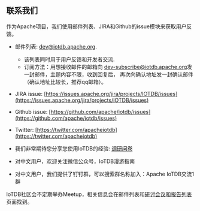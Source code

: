<!--

    Licensed to the Apache Software Foundation (ASF) under one
    or more contributor license agreements.  See the NOTICE file
    distributed with this work for additional information
    regarding copyright ownership.  The ASF licenses this file
    to you under the Apache License, Version 2.0 (the
    "License"); you may not use this file except in compliance
    with the License.  You may obtain a copy of the License at
    
        http://www.apache.org/licenses/LICENSE-2.0
    
    Unless required by applicable law or agreed to in writing,
    software distributed under the License is distributed on an
    "AS IS" BASIS, WITHOUT WARRANTIES OR CONDITIONS OF ANY
    KIND, either express or implied.  See the License for the
    specific language governing permissions and limitations
    under the License.

-->

## 联系我们

作为Apache项目，我们使用邮件列表、JIRA和Github的issue模块来获取用户反馈。

* 邮件列表: [dev@iotdb.apache.org](mailto:dev@iotdb.apache.org).

    * 该列表同时用于用户反馈和开发者交流.
    * 订阅方法：用想接收邮件的邮箱向 [dev-subscribe@iotdb.apache.org](mailto:dev-subscribe@iotdb.apache.org)发一封邮件，主题内容不限，收到回复后，
    再次向确认地址发一封确认邮件（确认地址比较长，推荐qq邮箱）。

* JIRA issue: [https://issues.apache.org/jira/projects/IOTDB/issues](https://issues.apache.org/jira/projects/IOTDB/issues)

* Github issue: [https://github.com/apache/iotdb/issues](https://github.com/apache/iotdb/issues)

* Twitter: [https://twitter.com/apacheiotdb](https://twitter.com/apacheiotdb)

* 我们非常期待您分享您使用IoTDB的经验: [调研问卷](https://github.com/apache/iotdb/issues/748)

* 对中文用户，欢迎关注微信公众号，IoTDB漫游指南

* 对中文用户，我们提供了钉钉群，可以搜索群名称加入：Apache IoTDB交流1群

IoTDB社区会不定期举办Meetup，相关信息会在邮件列表和[研讨会议和报告列表](Materials.md) 页面找到。
